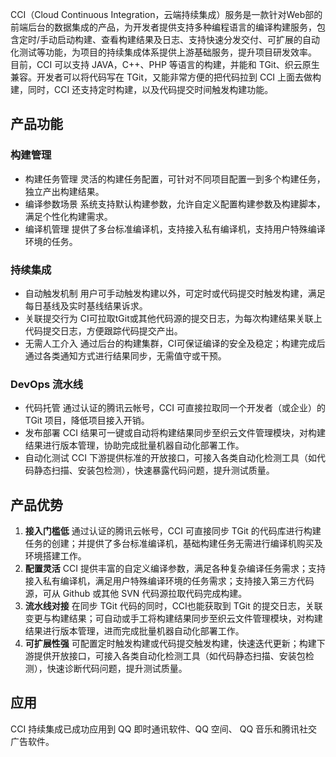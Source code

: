 CCI（Cloud Continuous Integration，云端持续集成）服务是一款针对Web部的前端后台的数据集成的产品，为开发者提供支持多种编程语言的编译构建服务，包含定时/手动启动构建、查看构建结果及日志、支持快速分发交付、可扩展的自动化测试等功能，为项目的持续集成体系提供上游基础服务，提升项目研发效率。
目前，CCI 可以支持 JAVA，C++、PHP 等语言的构建，并能和 TGit、织云原生兼容。开发者可以将代码写在 TGit，又能非常方便的把代码拉到 CCI 上面去做构建，同时，CCI 还支持定时构建，以及代码提交时间触发构建功能。
## 产品功能
### 构建管理
- 构建任务管理
灵活的构建任务配置，可针对不同项目配置一到多个构建任务，独立产出构建结果。
- 编译参数场景
系统支持默认构建参数，允许自定义配置构建参数及构建脚本，满足个性化构建需求。
- 编译机管理
提供了多台标准编译机，支持接入私有编译机，支持用户特殊编译环境的任务。

### 持续集成
- 自动触发机制
用户可手动触发构建以外，可定时或代码提交时触发构建，满足每日基线及实时基线结果诉求。
- 关联提交行为
CI可拉取tGit或其他代码源的提交日志，为每次构建结果关联上代码提交日志，方便跟踪代码提交产出。
- 无需人工介入
通过后台的构建集群，CI可保证编译的安全及稳定；构建完成后通过各类通知方式进行结果同步，无需值守或干预。

### DevOps 流水线
- 代码托管
通过认证的腾讯云帐号，CCI 可直接拉取同一个开发者（或企业）的 TGit 项目，降低项目接入开销。
- 发布部署
CCI 结果可一键或自动将构建结果同步至织云文件管理模块，对构建结果进行版本管理，协助完成批量机器自动化部署工作。
- 自动化测试
CCI 下游提供标准的开放接口，可接入各类自动化检测工具（如代码静态扫描、安装包检测），快速暴露代码问题，提升测试质量。

## 产品优势
1. **接入门槛低**
通过认证的腾讯云帐号，CCI 可直接同步 TGit 的代码库进行构建任务的创建；并提供了多台标准编译机，基础构建任务无需进行编译机购买及环境搭建工作。
2. **配置灵活**
CCI 提供丰富的自定义编译参数，满足各种复杂编译任务需求；支持接入私有编译机，满足用户特殊编译环境的任务需求；支持接入第三方代码源，可从 Github 或其他 SVN 代码源拉取代码完成构建。
3. **流水线对接**
在同步 TGit 代码的同时，CCI也能获取到 TGit 的提交日志，关联变更与构建结果；可自动或手工将构建结果同步至织云文件管理模块，对构建结果进行版本管理，进而完成批量机器自动化部署工作。
4. **可扩展性强**
可配置定时触发构建或代码提交触发构建，快速迭代更新；构建下游提供开放接口，可接入各类自动化检测工具（如代码静态扫描、安装包检测），快速诊断代码问题，提升测试质量。

## 应用
CCI 持续集成已成功应用到 QQ 即时通讯软件、QQ 空间、 QQ 音乐和腾讯社交广告软件。
